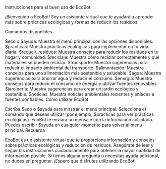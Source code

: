 Instrucciones para el buen uso de EcoBot

¡Bienvenido a EcoBot! Soy un asistente virtual que te ayudará a aprender más sobre prácticas ecológicas y formas de reducir los residuos.

Comandos disponibles

$eco o $ayuda: Muestra el menú principal con las opciones disponibles.
$practicas: Muestra prácticas ecológicas para implementar en tu vida diaria.
$reducir_residuos: Muestra consejos para reducir los residuos en tu hogar y comunidad.
$reciclaje: Muestra cómo reciclar correctamente y qué materiales se pueden reciclar.
$transporte: Muestra sugerencias para reducir el impacto ambiental del transporte.
$alimentación: Muestra consejos para una alimentación más sostenible y saludable.
$agua: Muestra sugerencias para ahorrar agua y reducir el consumo.
$energía: Muestra consejos para reducir el consumo de energía y utilizar fuentes renovables.
$jardinería: Muestra sugerencias para crear un jardín ecológico y sostenible.
$noticias: Muestra noticias ambientales recientes y enlaces a fuentes confiables.
Cómo utilizar EcoBot

Escriba $eco o $ayuda para mostrar el menú principal.
Selecciona el comando que deseas utilizar (por ejemplo, $practicas para ver prácticas ecológicas).
EcoBot te enviará un mensaje con la información solicitada.
Puedes escribir $ayuda en cualquier momento para volver al menú principal.
Recuerda

EcoBot es un asistente virtual que te proporciona información y consejos sobre prácticas ecológicas y reducción de residuos.
Asegúrate de leer y seguir las instrucciones cuidadosamente para obtener la mayor cantidad de información posible.
Si tienes alguna pregunta o necesitas ayuda adicional, no dudes en preguntar.
¡Espero que disfrutes utilizando EcoBot!
